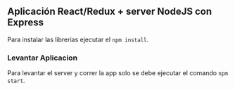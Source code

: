 ## Aplicación React/Redux + server NodeJS con Express

Para instalar las librerias ejecutar el ```npm install```.

### Levantar Aplicacion

Para levantar el server y correr la app solo se debe ejecutar el comando ```npm start```.
